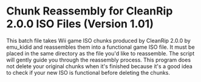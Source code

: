 # Chunk Reassembly for CleanRip 2.0.0 ISO Files (Version 1.01)
This batch file takes Wii game ISO chunks produced by CleanRip 2.0.0 by emu_kidid and reassembles them into a functional game ISO file. It must be placed in the same directory as the file you'd like to reassemble. The script will gently guide you through the reassembly process.
This program does not delete your original chunks when it's finished because it's a good idea to check if your new ISO is functional before deleting the chunks.